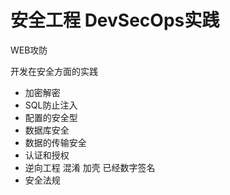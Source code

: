 # 安全工程 DevSecOps实践



WEB攻防

开发在安全方面的实践



 - 加密解密
 - SQL防止注入
 - 配置的安全型
 - 数据库安全
 - 数据的传输安全
 - 认证和授权
 - 逆向工程 混淆 加壳 已经数字签名 
 - 安全法规